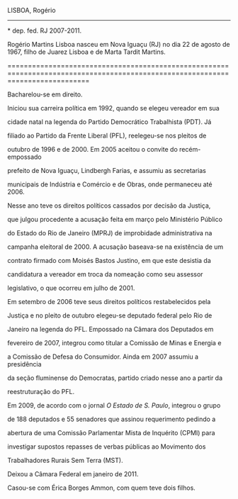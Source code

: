 LISBOA, Rogério

---------------



\* dep. fed. RJ 2007-2011.



Rogério Martins Lisboa nasceu em Nova Iguaçu (RJ) no dia 22 de agosto de 1967, filho de Juarez Lisboa e de Marta Tardit Martins.

================================================================================================================================



Bacharelou-se em direito.



Iniciou sua carreira política em 1992, quando se elegeu vereador em sua

cidade natal na legenda do Partido Democrático Trabalhista (PDT). Já

filiado ao Partido da Frente Liberal (PFL), reelegeu-se nos pleitos de

outubro de 1996 e de 2000. Em 2005 aceitou o convite do recém-empossado

prefeito de Nova Iguaçu, Lindbergh Farias, e assumiu as secretarias

municipais de Indústria e Comércio e de Obras, onde permaneceu até 2006.

Nesse ano teve os direitos políticos cassados por decisão da Justiça,

que julgou procedente a acusação feita em março pelo Ministério Público

do Estado do Rio de Janeiro (MPRJ) de improbidade administrativa na

campanha eleitoral de 2000. A acusação baseava-se na existência de um

contrato firmado com Moisés Bastos Justino, em que este desistia da

candidatura a vereador em troca da nomeação como seu assessor

legislativo, o que ocorreu em julho de 2001.



Em setembro de 2006 teve seus direitos políticos restabelecidos pela

Justiça e no pleito de outubro elegeu-se deputado federal pelo Rio de

Janeiro na legenda do PFL. Empossado na Câmara dos Deputados em

fevereiro de 2007, integrou como titular a Comissão de Minas e Energia e

a Comissão de Defesa do Consumidor. Ainda em 2007 assumiu a presidência

da seção fluminense do Democratas, partido criado nesse ano a partir da

reestruturação do PFL.



Em 2009, de acordo com o jornal *O Estado de S. Paulo*, integrou o grupo

de 188 deputados e 55 senadores que assinou requerimento pedindo a

abertura de uma Comissão Parlamentar Mista de Inquérito (CPMI) para

investigar supostos repasses de verbas públicas ao Movimento dos

Trabalhadores Rurais Sem Terra (MST).



Deixou a Câmara Federal em janeiro de 2011.



Casou-se com Érica Borges Ammon, com quem teve dois filhos.



